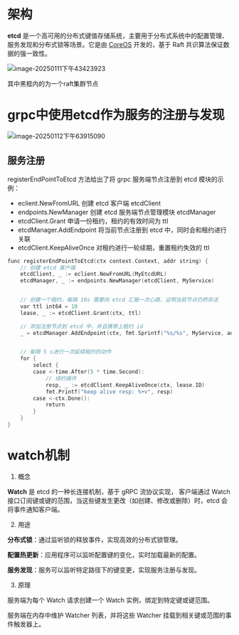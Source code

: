 # 架构

**etcd** 是一个高可用的分布式键值存储系统，主要用于分布式系统中的配置管理、服务发现和分布式锁等场景。它是由 [CoreOS](https://coreos.com/) 开发的，基于 Raft 共识算法保证数据的强一致性。

![image-20250111下午43423923](https://typora-dusong.oss-cn-chengdu.aliyuncs.com/image-20250111%E4%B8%8B%E5%8D%8843423923.png)

其中黑框内的为一个raft集群节点

# grpc中使用etcd作为服务的注册与发现

![image-20250112下午63915090](https://typora-dusong.oss-cn-chengdu.aliyuncs.com/image-20250112%E4%B8%8B%E5%8D%8863915090.png)

## 服务注册

registerEndPointToEtcd 方法给出了将 grpc 服务端节点注册到 etcd 模块的示例：

-  eclient.NewFromURL 创建 etcd 客户端 etcdClient
- endpoints.NewManager 创建 etcd 服务端节点管理模块 etcdManager
- etcdClient.Grant 申请一份租约，租约的有效时间为 ttl
-  etcdManager.AddEndpoint 将当前节点注册到 etcd 中，同时会和租约进行关联
- etcdClient.KeepAliveOnce 对租约进行一轮续期，重置租约失效的 ttl

```go
func registerEndPointToEtcd(ctx context.Context, addr string) {
    // 创建 etcd 客户端
    etcdClient, _ := eclient.NewFromURL(MyEtcdURL)
    etcdManager, _ := endpoints.NewManager(etcdClient, MyService)


    // 创建一个租约，每隔 10s 需要向 etcd 汇报一次心跳，证明当前节点仍然存活
    var ttl int64 = 10
    lease, _ := etcdClient.Grant(ctx, ttl)
    
    // 添加注册节点到 etcd 中，并且携带上租约 id
    _ = etcdManager.AddEndpoint(ctx, fmt.Sprintf("%s/%s", MyService, addr), endpoints.Endpoint{Addr: addr}, eclient.WithLease(lease.ID))


    // 每隔 5 s进行一次延续租约的动作
    for {
        select {
        case <-time.After(5 * time.Second):
            // 续约操作
            resp, _ := etcdClient.KeepAliveOnce(ctx, lease.ID)
            fmt.Printf("keep alive resp: %+v", resp)
        case <-ctx.Done():
            return
        }
    }
}
```





# watch机制

1. 概念

**Watch** 是 etcd 的一种长连接机制，基于 gRPC 流协议实现， 客户端通过 Watch 接口订阅键或键的范围，当这些键发生更改（如创建、修改或删除）时，etcd 会将事件通知客户端。

2. 用途

**分布式锁**：通过监听锁的释放事件，实现高效的分布式锁管理。

**配置热更新**：应用程序可以监听配置键的变化，实时加载最新的配置。

**服务发现**：服务可以监听特定路径下的键变更，实现服务注册与发现。

3. 原理

服务端为每个 Watch 请求创建一个 Watch 实例，绑定到特定键或键范围。

服务端在内存中维护 Watcher 列表，并将这些 Watcher 挂载到相关键或范围的事件触发器上。
